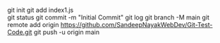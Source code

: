 git init
git add index1.js  
git status
git commit -m "Initial Commit"
git log
git branch -M main
git remote add origin https://github.com/SandeepNayakWebDev/Git-Test-Code.git
 git push -u origin main
 
